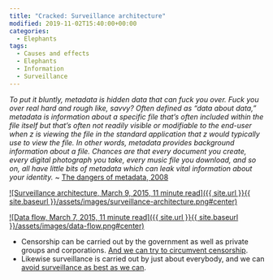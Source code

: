 ```yaml
---
title: "Cracked: Surveillance architecture"
modified: 2019-11-02T15:40:00+00:00
categories:
  - Elephants
tags:
  - Causes and effects
  - Elephants
  - Information
  - Surveillance
---
```

_To put it bluntly, metadata is hidden data that can fuck you over. Fuck you over real hard and rough like, savvy? Often defined as “data about data,” metadata is information about a specific file that’s often included within the file itself but that’s often not readily visible or modifiable to the end-user when z is viewing the file in the standard application that z would typically use to view the file. In other words, metadata provides background information about a file. Chances are that every document you create, every digital photograph you take, every music file you download, and so on, all have little bits of metadata which can leak vital information about your identity._ ~ [The dangers of metadata, 2008](http://www.textfiles.com/uploads/diz-usp3.txt) 

[![Surveillance architecture, March 9, 2015, 11 minute read]({{ site.url }}{{ site.baseurl }}/assets/images/surveillance-architecture.png#center)](https://labs.rs/en/invisible-infrastructures-surveillance-achitecture/)

[![Data flow, March 7, 2015, 11 minute read]({{ site.url }}{{ site.baseurl }}/assets/images/data-flow.png#center)](https://labs.rs/en/invisible-infrastructures-data-flow/)

* Censorship can be carried out by the government as well as private groups and corporations. [And we can try to circumvent censorship](https://github.com/tymyrddin/orchard/blob/main/mitigations/data/Circumventing-censorship.md).
* Likewise surveillance is carried out by just about everybody, and we can [avoid surveillance as best as we can](https://github.com/tymyrddin/orchard/blob/main/mitigations/data/Avoiding-surveillance.md).